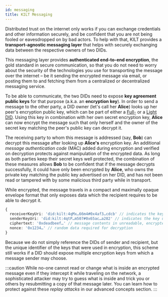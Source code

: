 ```yaml
---
id: messaging
title: KILT Messaging
---
```


Distributed trust on the internet only works if you can exchange credentials and other information securely, and be confident that you are not being fooled or eavesdropped on by bad actors.
To help with that, KILT provides a **transport-agnostic messaging layer** that helps with securely exchanging data between the respective owners of two DIDs.

This messaging layer provides **authenticated end-to-end encryption**, the gold standard in secure communication, so that you do not need to worry about the security of the technologies you use for transporting the message over the internet – be it sending the encrypted message via email, or posting them to and fetching them from a centralized or decentralized messaging service.

To be able to communicate, the two DIDs need to expose **key agreement public keys** for that purpose (a.k.a. an **encryption key**).
In order to send a message to the other party, a DID owner (let's call her **Alice**) looks up her peer's encryption public key, which can be part of either a [Full-](./02_did.md#full-dids) or a [Light DID](./02_did.md#light-dids).
Using this key in combination with her own secret encryption key, **Alice** can now encrypt the message such that only herself and the owner of the secret key matching the peer's public key can decrypt it.

The receiving party to whom this message is addressed (say, **Bob**) can decrypt this message after looking up **Alice's** encryption key.
An additional _message authentication code_ (MAC) added during encryption and verified on decryption protects against manipulation of the encrypted data.
As long as both parties keep their secret keys well protected, the combination of these measures allows **Bob** to be confident that if the message decrypts successfully, it could have only been encrypted by **Alice**, who owns the private key matching the public key advertised on her DID, and has not been read or tampered with by some malicious third party while in transport.

While encrypted, the message travels in a compact and maximally opaque envelope format that only exposes data which the recipient requires to be able to decrypt it.

```ts
{
  receiverKeyUri: 'did:kilt:4qMx…66m4#0x4af3…cdcb' // indicates the key to be used when decrypting
  senderKeyUri: 'did:kilt:4qtP…m507#0x65ac…a282' // indicates the key used to encrypt
  ciphertext: '0xdeadbeef…' // message contents in unreadable, encrypted form
  nonce: '0x1234…' // random data required for decryption
}
```

Because we do not simply reference the DIDs of sender and recipient, but the unique identifier of the keys that were used in encryption, this scheme still works if a DID should expose multiple encryption keys from which a message sender may choose.

:::caution
While no-one cannot read or change what is inside an encrypted message even if they intercept it while traveling on the network, a sophisticated attacker may try to guess what is inside and trick you or others by resubmitting a copy of that message later.
You can learn how to protect against these _replay attacks_ in our advanced concepts section.
:::
